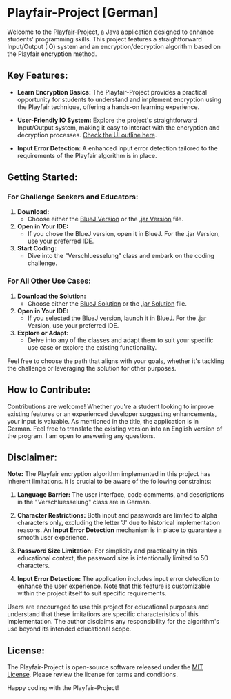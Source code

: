 # Playfair-Project [German] #

Welcome to the Playfair-Project, a Java application designed to enhance students' programming skills. This project features a straightforward Input/Output (IO) system and an encryption/decryption algorithm based on the Playfair encryption method.

## Key Features: ##
* **Learn Encryption Basics:** The Playfair-Project provides a practical opportunity for students to understand and implement encryption using the Playfair technique, offering a hands-on learning experience.

* **User-Friendly IO System:** Explore the project's straightforward Input/Output system, making it easy to interact with the encryption and decryption processes. [Check the UI outline here](https://github.com/Sebastian-Sonne/playfair-project/blob/main/UI%20outline.png).

* **Input Error Detection:** A enhanced input error detection tailored to the requirements of the Playfair algorithm is in place.

## Getting Started: ##

### For Challenge Seekers and Educators: ###
1. **Download:**
   - Choose either the [BlueJ Version](https://github.com/Sebastian-Sonne/playfair-project/blob/main/Playfair%20Encryption%20-%20BLUEJ%20Version.zip) or the [.jar Version](https://github.com/Sebastian-Sonne/playfair-project/blob/main/Playfair%20Encryption.jar) file.
2. **Open in Your IDE:**
   - If you chose the BlueJ version, open it in BlueJ. For the .jar Version, use your preferred IDE.
3. **Start Coding:**
   - Dive into the "Verschluesselung" class and embark on the coding challenge.

### For All Other Use Cases: ###
1. **Download the Solution:**
   - Choose either the [BlueJ Solution](https://github.com/Sebastian-Sonne/playfair-project/blob/main/Playfair%20Encryption%20Solution%20-%20BLUEJ%20Version.zip) or the [.jar Solution](https://github.com/Sebastian-Sonne/playfair-project/blob/main/Playfair%20Encryption%20Solution.jar) file.
2. **Open in Your IDE:**
   - If you selected the BlueJ version, launch it in BlueJ. For the .jar Version, use your preferred IDE.
3. **Explore or Adapt:**
   - Delve into any of the classes and adapt them to suit your specific use case or explore the existing functionality.

Feel free to choose the path that aligns with your goals, whether it's tackling the challenge or leveraging the solution for other purposes.

## How to Contribute: ##
Contributions are welcome! Whether you're a student looking to improve existing features or an experienced developer suggesting enhancements, your input is valuable. As mentioned in the title, the application is in German. Feel free to translate the existing version into an English version of the program. I am open to answering any questions.

## Disclaimer: ##

**Note:** The Playfair encryption algorithm implemented in this project has inherent limitations. It is crucial to be aware of the following constraints:

1. **Language Barrier:** The user interface, code comments, and descriptions in the "Verschluesselung" class are in German.

2. **Character Restrictions:** Both input and passwords are limited to alpha characters only, excluding the letter 'J' due to historical implementation reasons. An **Input Error Detection** mechanism is in place to guarantee a smooth user experience.

3. **Password Size Limitation:** For simplicity and practicality in this educational context, the password size is intentionally limited to 50 characters.

4. **Input Error Detection:** The application includes input error detection to enhance the user experience. Note that this feature is customizable within the project itself to suit specific requirements.

Users are encouraged to use this project for educational purposes and understand that these limitations are specific characteristics of this implementation. The author disclaims any responsibility for the algorithm's use beyond its intended educational scope.

## License: ##

The Playfair-Project is open-source software released under the [MIT License](LICENSE). Please review the license for terms and conditions.

Happy coding with the Playfair-Project!

